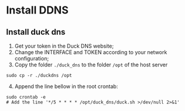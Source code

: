 # Install DDNS

## Install duck dns

1. Get your token in the Duck DNS website;
2. Change the INTERFACE and TOKEN according to your network configuration;
3. Copy the folder `./duck_dns` to the folder `/opt` of the host server
```
sudo cp -r ./duckdns /opt
```
4. Append the line bellow in the root crontab:
```
sudo crontab -e
# Add the line '*/5 * * * * /opt/duck_dns/duck.sh >/dev/null 2>&1'
```
